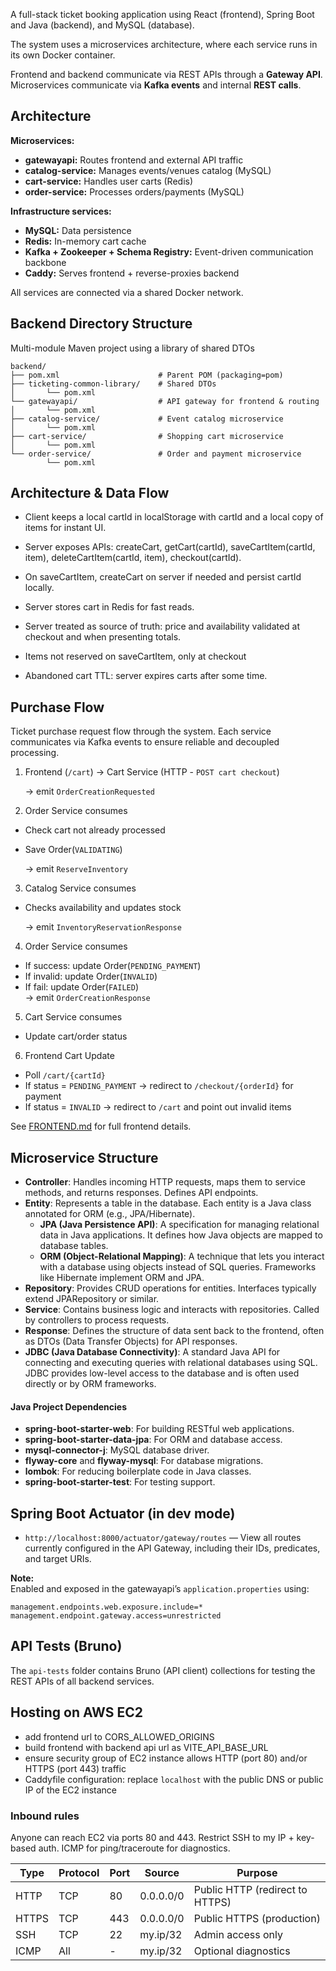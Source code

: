 A full-stack ticket booking application using React (frontend), Spring Boot and Java (backend), and MySQL (database). 

The system uses a microservices architecture, where each service runs in its own Docker container.

Frontend and backend communicate via REST APIs through a **Gateway API**.
Microservices communicate via **Kafka events** and internal **REST calls**.


## Architecture

**Microservices:**

* **gatewayapi:** Routes frontend and external API traffic
* **catalog-service:** Manages events/venues catalog (MySQL)
* **cart-service:** Handles user carts (Redis)
* **order-service:** Processes orders/payments (MySQL)

**Infrastructure services:**

* **MySQL:** Data persistence
* **Redis:** In-memory cart cache
* **Kafka + Zookeeper + Schema Registry:** Event-driven communication backbone
* **Caddy:** Serves frontend + reverse-proxies backend

All services are connected via a shared Docker network.


## Backend Directory Structure

Multi-module Maven project using a library of shared DTOs

```
backend/
├── pom.xml                      # Parent POM (packaging=pom)
├── ticketing-common-library/    # Shared DTOs
│       └── pom.xml
└── gatewayapi/                  # API gateway for frontend & routing
│       └── pom.xml
├── catalog-service/             # Event catalog microservice
│       └── pom.xml
├── cart-service/                # Shopping cart microservice
│       └── pom.xml
└── order-service/               # Order and payment microservice
        └── pom.xml
```


## Architecture & Data Flow

- Client keeps a local cartId in localStorage with cartId and a local copy of items for instant UI.
- Server exposes APIs: createCart, getCart(cartId), saveCartItem(cartId, item), deleteCartItem(cartId, item), checkout(cartId).
- On saveCartItem, createCart on server if needed and persist cartId locally.
- Server stores cart in Redis for fast reads.

- Server treated as source of truth: price and availability validated at checkout and when presenting totals.
- Items not reserved on saveCartItem, only at checkout
- Abandoned cart TTL: server expires carts after some time.


## Purchase Flow
Ticket purchase request flow through the system. Each service communicates via Kafka events to ensure reliable and decoupled processing.

1) Frontend (`/cart`) → Cart Service (HTTP - `POST cart checkout`)
    
   → emit `OrderCreationRequested`

2) Order Service consumes
- Check cart not already processed
- Save Order(`VALIDATING`)

  → emit `ReserveInventory`

3) Catalog Service consumes
- Checks availability and updates stock

  → emit `InventoryReservationResponse`

4) Order Service consumes
- If success: update Order(`PENDING_PAYMENT`)  
- If invalid: update Order(`INVALID`) 
- If fail: update Order(`FAILED`)  
  → emit `OrderCreationResponse`

5) Cart Service consumes
- Update cart/order status

6) Frontend Cart Update
  - Poll `/cart/{cartId}`
  - If status = `PENDING_PAYMENT` → redirect to `/checkout/{orderId}` for payment
  - If status = `INVALID` → redirect to `/cart` and point out invalid items

See [FRONTEND.md](documentation/FRONTEND.md) for full frontend details.


## Microservice Structure

- **Controller**: Handles incoming HTTP requests, maps them to service methods, and returns responses. Defines API endpoints.
- **Entity**: Represents a table in the database. Each entity is a Java class annotated for ORM (e.g., JPA/Hibernate).
  - **JPA (Java Persistence API)**: A specification for managing relational data in Java applications. It defines how Java objects are mapped to database tables.
  - **ORM (Object-Relational Mapping)**: A technique that lets you interact with a database using objects instead of SQL queries. Frameworks like Hibernate implement ORM and JPA.
- **Repository**: Provides CRUD operations for entities. Interfaces typically extend JPARepository or similar.
- **Service**: Contains business logic and interacts with repositories. Called by controllers to process requests.
- **Response**: Defines the structure of data sent back to the frontend, often as DTOs (Data Transfer Objects) for API responses.
- **JDBC (Java Database Connectivity)**: A standard Java API for connecting and executing queries with relational databases using SQL. JDBC provides low-level access to the database and is often used directly or by ORM frameworks.

#### Java Project Dependencies

- **spring-boot-starter-web**: For building RESTful web applications.
- **spring-boot-starter-data-jpa**: For ORM and database access.
- **mysql-connector-j**: MySQL database driver.
- **flyway-core** and **flyway-mysql**: For database migrations.
- **lombok**: For reducing boilerplate code in Java classes.
- **spring-boot-starter-test**: For testing support.

## Spring Boot Actuator (in dev mode)

- `http://localhost:8000/actuator/gateway/routes` — View all routes currently configured in the API Gateway, including their IDs, predicates, and target URIs.

**Note:**  
Enabled and exposed in the gatewayapi’s `application.properties` using:
```
management.endpoints.web.exposure.include=*
management.endpoint.gateway.access=unrestricted
```

## API Tests (Bruno)
The `api-tests` folder contains Bruno (API client) collections for testing the REST APIs of all backend services.


## Hosting on AWS EC2

- add frontend url to CORS_ALLOWED_ORIGINS
- build frontend with backend api url as VITE_API_BASE_URL
- ensure security group of EC2 instance allows HTTP (port 80) and/or HTTPS (port 443) traffic
- Caddyfile configuration: replace `localhost` with the public DNS or public IP of the EC2 instance

### Inbound rules

Anyone can reach EC2 via ports 80 and 443.
Restrict SSH to my IP + key-based auth.
ICMP for ping/traceroute for diagnostics.

| Type  | Protocol | Port | Source    | Purpose                         |
| ----- | -------- | ---- | --------- | ------------------------------- |
| HTTP  | TCP      | 80   | 0.0.0.0/0 | Public HTTP (redirect to HTTPS) |
| HTTPS | TCP      | 443  | 0.0.0.0/0 | Public HTTPS (production)       |
| SSH   | TCP      | 22   | my.ip/32  | Admin access only               |
| ICMP  | All      | -    | my.ip/32  | Optional diagnostics            |
